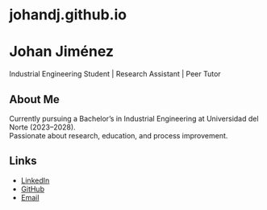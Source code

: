 # johandj.github.io
# Johan Jiménez
Industrial Engineering Student | Research Assistant | Peer Tutor

## About Me
Currently pursuing a Bachelor’s in Industrial Engineering at Universidad del Norte (2023–2028).  
Passionate about research, education, and process improvement.

## Links
- [LinkedIn](https://linkedin.com/in/tuusuario)
- [GitHub](https://github.com/tuusuario)
- [Email](mailto:tuemail@ejemplo.com)
